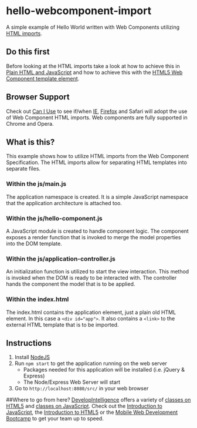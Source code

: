 # hello-webcomponent-import
A simple example of Hello World written with Web Components utilizing [HTML imports](http://w3c.github.io/webcomponents/spec/imports/).

## Do this first
  Before looking at the HTML imports take a look at how to achieve this in [Plain HTML and JavaScript](https://github.com/DevelopIntelligenceBoulder/hello-plain-old-javascript) and how to achieve this with the [HTML5 Web Component template element](https://github.com/DevelopIntelligenceBoulder/hello-webcomponent-template).
  
## Browser Support
  Check out [Can I Use](http://caniuse.com/#feat=imports) to see if/when [IE](https://status.modern.ie/htmlimports), [Firefox](https://developer.mozilla.org/en-US/docs/Web/Web_Components/HTML_Imports) and Safari will adopt the use of Web Component HTML imports. Web components are fully supported in Chrome and Opera.
  
## What is this?
  This example shows how to utilize HTML imports from the Web Component Specification. The HTML imports allow for separating HTML templates into separate files.
  
### Within the js/main.js
The application namespace is created. It is a simple JavaScript namespace that the application architecture is attached too.

### Within the js/hello-component.js
A JavaScript module is created to handle component logic. The component exposes a render function that is invoked to merge the model properties into the DOM template. 

### Within the js/application-controller.js
An initialization function is utilized to start the view interaction. This method is invoked when the DOM is ready to be interacted with. The controller hands the component the model that is to be applied.

### Within the index.html
The index.html contains the application element, just a plain old HTML element. In this case a `<div id="app">`. It also contains a `<link>` to the external HTML template that is to be imported.

## Instructions
1. Install [NodeJS](https://nodejs.org/)
2. Run `npm start` to get the application running on the web server
    * Packages needed for this application will be installed (i.e. jQuery & Express)
    * The Node/Express Web Server will start
3. Go to `http://localhost:8080/src/` in your web browser

##Where to go from here?
[DevelopIntelligence](http://www.developintelligence.com/) offers a variety of [classes on HTML5](http://www.developintelligence.com/catalog/web-development-training/html-html5) and [classes on JavaScript](http://www.developintelligence.com/catalog/web-development-training/core-javascript). Check out the [Introduction to JavaScript](http://www.developintelligence.com/catalog/web-development-training/core-javascript/introduction-to-javascript), the [Introduction to HTML5](http://www.developintelligence.com/catalog/web-development-training/html-html5/introduction-to-html5) or the [Mobile Web Development Bootcamp](http://www.developintelligence.com/catalog/web-development-training/mobile-web-development-boot-camp) to get your team up to speed.